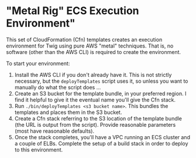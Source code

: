 "Metal Rig" ECS Execution Environment"
======================================
This set of CloudFormation (Cfn) templates creates an execution environment for Twig using pure AWS
"metal" techniques.  That is, no software (other than the AWS CLI) is required to create the environment.

To start your environment:

1. Install the AWS CLI if you don't already have it.  This is not strictly necessary, but the `deployTemplates` script uses it, so unless you want to manually do what the script does ...
1. Create an S3 bucket for the template bundle, in your preferred region.  I find it helpful to give it the eventual name you'll give the Cfn stack.
1. Run `./bin/deployTemplates <s3 bucket name>`.  This bundles the templates and places them in the S3 bucket.
1. Create a Cfn stack referring to the S3 location of the template bundle (the URL is output from the script).  Provide reasonable parameters (most have reasonable defaults).
1. Once the stack completes, you'll have a VPC running an ECS cluster and a couple of ELBs.  Complete the setup of a build stack in order to deploy to this environment.

